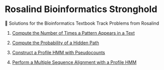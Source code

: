 # Rosalind Bioinformatics Stronghold
:rocket: Solutions for the Bioinformatics Textbook Track Problems from Rosalind 

1. [Compute the Number of Times a Pattern Appears in a Text](solutions/BA1A.py)



1. [Compute the Probability of a Hidden Path](solutions/BA10A.py)

1. [Construct a Profile HMM with Pseudocounts](solutions/BA10F.py)
1. [Perform a Multiple Sequence Alignment with a Profile HMM](solutions/BA10G.py)
